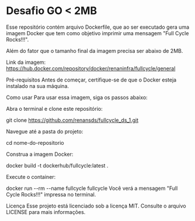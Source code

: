 <h1>Desafio GO < 2MB</h1> 

Esse repositório contém arquivo Dockerfile, que ao ser executado gera uma imagem Docker que tem como objetivo imprimir uma mensagem "Full Cycle Rocks!!!".

Além do fator que o tamanho final da imagem precisa ser abaixo de 2MB.

Link da imagem: https://hub.docker.com/repository/docker/renaninfra/fullcycle/general

Pré-requisitos
Antes de começar, certifique-se de que o Docker esteja instalado na sua máquina.

Como usar
Para usar essa imagem, siga os passos abaixo:

Abra o terminal e clone este repositório:

git clone https://github.com/renansds/fullcycle_ds_1.git

Navegue até a pasta do projeto:

cd nome-do-repositorio

Construa a imagem Docker:

docker build -t dockerhub/fullcycle:latest .

Execute o container:

docker run --rm --name fullcycle fullcycle
Você verá a mensagem "Full Cycle Rocks!!!" impressa no terminal.

Licença
Esse projeto está licenciado sob a licença MIT. Consulte o arquivo LICENSE para mais informações.
